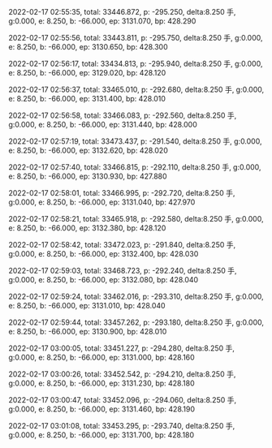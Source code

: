 2022-02-17 02:55:35, total: 33446.872, p: -295.250, delta:8.250 手, g:0.000, e: 8.250, b: -66.000, ep: 3131.070, bp: 428.290

2022-02-17 02:55:56, total: 33443.811, p: -295.750, delta:8.250 手, g:0.000, e: 8.250, b: -66.000, ep: 3130.650, bp: 428.300

2022-02-17 02:56:17, total: 33434.813, p: -295.940, delta:8.250 手, g:0.000, e: 8.250, b: -66.000, ep: 3129.020, bp: 428.120

2022-02-17 02:56:37, total: 33465.010, p: -292.680, delta:8.250 手, g:0.000, e: 8.250, b: -66.000, ep: 3131.400, bp: 428.010

2022-02-17 02:56:58, total: 33466.083, p: -292.560, delta:8.250 手, g:0.000, e: 8.250, b: -66.000, ep: 3131.440, bp: 428.000

2022-02-17 02:57:19, total: 33473.437, p: -291.540, delta:8.250 手, g:0.000, e: 8.250, b: -66.000, ep: 3132.620, bp: 428.020

2022-02-17 02:57:40, total: 33466.815, p: -292.110, delta:8.250 手, g:0.000, e: 8.250, b: -66.000, ep: 3130.930, bp: 427.880

2022-02-17 02:58:01, total: 33466.995, p: -292.720, delta:8.250 手, g:0.000, e: 8.250, b: -66.000, ep: 3131.040, bp: 427.970

2022-02-17 02:58:21, total: 33465.918, p: -292.580, delta:8.250 手, g:0.000, e: 8.250, b: -66.000, ep: 3132.380, bp: 428.120

2022-02-17 02:58:42, total: 33472.023, p: -291.840, delta:8.250 手, g:0.000, e: 8.250, b: -66.000, ep: 3132.400, bp: 428.030

2022-02-17 02:59:03, total: 33468.723, p: -292.240, delta:8.250 手, g:0.000, e: 8.250, b: -66.000, ep: 3132.080, bp: 428.040

2022-02-17 02:59:24, total: 33462.016, p: -293.310, delta:8.250 手, g:0.000, e: 8.250, b: -66.000, ep: 3131.010, bp: 428.040

2022-02-17 02:59:44, total: 33457.262, p: -293.180, delta:8.250 手, g:0.000, e: 8.250, b: -66.000, ep: 3130.900, bp: 428.010

2022-02-17 03:00:05, total: 33451.227, p: -294.280, delta:8.250 手, g:0.000, e: 8.250, b: -66.000, ep: 3131.000, bp: 428.160

2022-02-17 03:00:26, total: 33452.542, p: -294.210, delta:8.250 手, g:0.000, e: 8.250, b: -66.000, ep: 3131.230, bp: 428.180

2022-02-17 03:00:47, total: 33452.096, p: -294.060, delta:8.250 手, g:0.000, e: 8.250, b: -66.000, ep: 3131.460, bp: 428.190

2022-02-17 03:01:08, total: 33453.295, p: -293.740, delta:8.250 手, g:0.000, e: 8.250, b: -66.000, ep: 3131.700, bp: 428.180